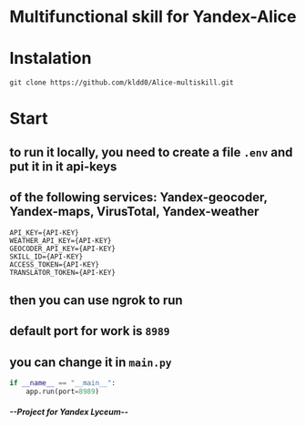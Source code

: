 # Multifunctional skill for Yandex-Alice

# Instalation
```
git clone https://github.com/kldd0/Alice-multiskill.git
```
# Start
## to run it locally, you need to create a file ```.env``` and put it in it api-keys
## of the following services: Yandex-geocoder, Yandex-maps, VirusTotal, Yandex-weather
```
API_KEY={API-KEY}
WEATHER_API_KEY={API-KEY}
GEOCODER_API_KEY={API-KEY}
SKILL_ID={API-KEY}
ACCESS_TOKEN={API-KEY}
TRANSLATOR_TOKEN={API-KEY}
```
## then you can use ngrok to run
## default port for work is ```8989```
## you can change it in ```main.py```
```python
if __name__ == "__main__":
    app.run(port=8989)
```



<h5>--Project for Yandex Lyceum--</h5>
